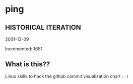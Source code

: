 # ping

## HISTORICAL ITERATION
2001-12-09

Incremented: 1651

## What is this?? 
Linux skills to hack the github commit visualization chart `;-)`

